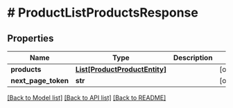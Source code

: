 # # ProductListProductsResponse


## Properties 


Name | Type | Description | Notes
------------ | ------------- | ------------- | -------------
**products**| [**List[ProductProductEntity]**](ProductProductEntity.md) |   | [optional]
**next_page_token**| **str** |   | [optional]


[[Back to Model list]](../../README.md#models) [[Back to API list]](../../README.md#endpoints) [[Back to README]](../../README.md)

